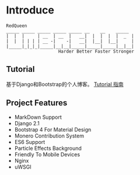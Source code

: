 # Introduce
```text
RedQueen
_____ _____ _____ _____ _____ __    __    _____ 
|  |  |     | __  | __  |   __|  |  |  |  |  _  |
|  |  | | | | __ -|    -|   __|  |__|  |__|     |
|_____|_|_|_|_____|__|__|_____|_____|_____|__|__|
                    Harder Better Faster Stronger
```
## Tutorial
基于Django和Bootstrap的个人博客。
[Tutorial 指南](Tutorial/blog_tutorial.md)  

## Project Features
- MarkDown Support
- Django 2.1
- Bootstrap 4 For Material Design
- Monero Contribution System
- ES6 Support
- Particle Effects Background
- Friendly To Mobile Devices
- Nginx
- uWSGI
